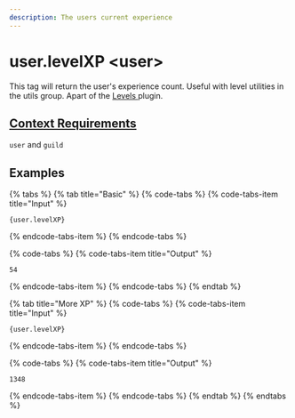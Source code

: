 ```yaml
---
description: The users current experience
---
```


# user.levelXP &lt;user&gt;

This tag will return the user's experience count. Useful with level utilities in the utils group. Apart of the [Levels ](../../plugins/levels.md)plugin.

## [Context Requirements](../tags.md#context-requirements)

`user` and `guild`

## Examples

{% tabs %}
{% tab title="Basic" %}
{% code-tabs %}
{% code-tabs-item title="Input" %}
```text
{user.levelXP}
```
{% endcode-tabs-item %}
{% endcode-tabs %}

{% code-tabs %}
{% code-tabs-item title="Output" %}
```text
54
```
{% endcode-tabs-item %}
{% endcode-tabs %}
{% endtab %}

{% tab title="More XP" %}
{% code-tabs %}
{% code-tabs-item title="Input" %}
```text
{user.levelXP}
```
{% endcode-tabs-item %}
{% endcode-tabs %}

{% code-tabs %}
{% code-tabs-item title="Output" %}
```text
1348
```
{% endcode-tabs-item %}
{% endcode-tabs %}
{% endtab %}
{% endtabs %}

